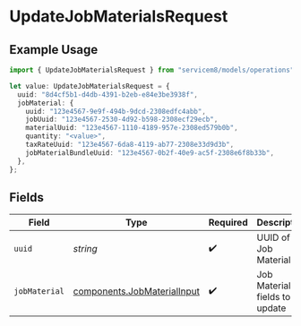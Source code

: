 # UpdateJobMaterialsRequest

## Example Usage

```typescript
import { UpdateJobMaterialsRequest } from "servicem8/models/operations";

let value: UpdateJobMaterialsRequest = {
  uuid: "8d4cf5b1-d4db-4391-b2eb-e84e3be3938f",
  jobMaterial: {
    uuid: "123e4567-9e9f-494b-9dcd-2308edfc4abb",
    jobUuid: "123e4567-2530-4d92-b598-2308ecf29ecb",
    materialUuid: "123e4567-1110-4189-957e-2308ed579b0b",
    quantity: "<value>",
    taxRateUuid: "123e4567-6da8-4119-ab77-2308e33d9d3b",
    jobMaterialBundleUuid: "123e4567-0b2f-40e9-ac5f-2308e6f8b33b",
  },
};
```

## Fields

| Field                                                                      | Type                                                                       | Required                                                                   | Description                                                                |
| -------------------------------------------------------------------------- | -------------------------------------------------------------------------- | -------------------------------------------------------------------------- | -------------------------------------------------------------------------- |
| `uuid`                                                                     | *string*                                                                   | :heavy_check_mark:                                                         | UUID of the Job Material                                                   |
| `jobMaterial`                                                              | [components.JobMaterialInput](../../models/components/jobmaterialinput.md) | :heavy_check_mark:                                                         | Job Material fields to update                                              |